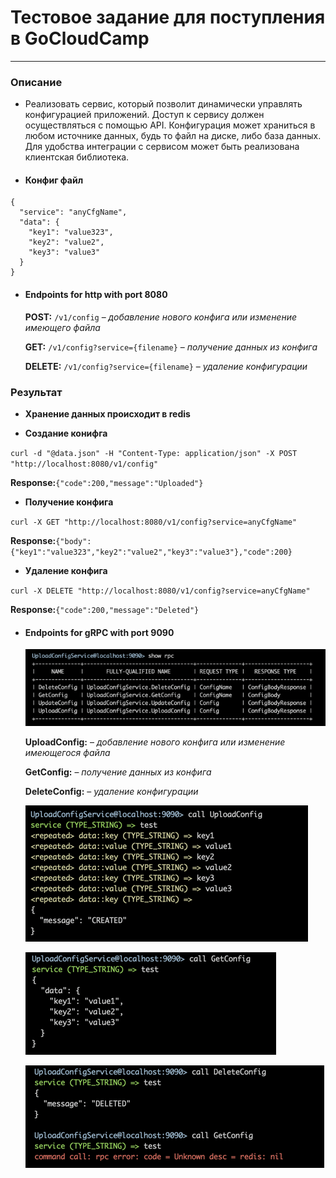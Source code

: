 # Тестовое задание для поступления в GoCloudCamp

___

### Описание

* Реализовать сервис, который позволит динамически управлять конфигурацией приложений. Доступ к сервису должен
  осуществляться с помощью API. Конфигурация может храниться в любом источнике данных, будь то файл на диске, либо база
  данных. Для удобства интеграции с сервисом может быть реализована клиентская библиотека.


* #### Конфиг файл
```
{
  "service": "anyCfgName",
  "data": {
    "key1": "value323",
    "key2": "value2",
    "key3": "value3"
  }
}
```

* #### Endpoints for http with port 8080
  **POST:** `/v1/config` – *добавление нового конфига 
  или изменение имеющего файла*

  **GET:** `/v1/config?service={filename}` – *получение данных 
    из конфига*

  **DELETE:** `/v1/config?service={filename}` – *удаление конфигурации*

### Результат
    
* **Хранение данных происходит в redis**

  
* **Создание конифга**

`curl -d "@data.json" -H "Content-Type: application/json" -X POST "http://localhost:8080/v1/config"`

**Response:**```{"code":200,"message":"Uploaded"} ```
* **Получение конфига**

`curl -X GET "http://localhost:8080/v1/config?service=anyCfgName"`

**Response:**```{"body":{"key1":"value323","key2":"value2","key3":"value3"},"code":200}```

* **Удаление конфига**

`curl -X DELETE "http://localhost:8080/v1/config?service=anyCfgName"`

**Response:**```{"code":200,"message":"Deleted"}```

* #### Endpoints for gRPC with port 9090

  ![img_3.png](img_3.png)

  **UploadConfig:** – *добавление нового конфига или
  изменение имеющегося файла*

  **GetConfig:** – *получение данных из конфига*

  **DeleteConfig:** – *удаление конфигурации*

  ![img.png](img.png)

  ![img_1.png](img_1.png)

  ![img_2.png](img_2.png)
